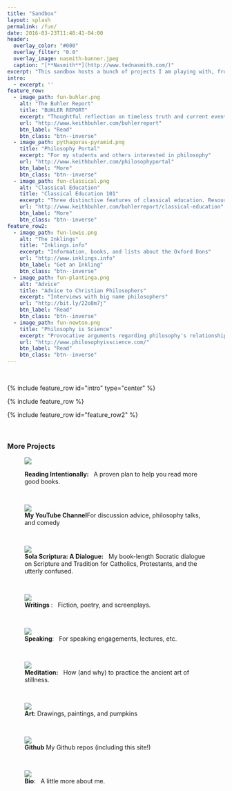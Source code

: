```yaml
---
title: "Sandbox"
layout: splash
permalink: /fun/
date: 2016-03-23T11:48:41-04:00
header:
  overlay_color: "#000"
  overlay_filter: "0.0"
  overlay_image: nasmith-banner.jpeg
  caption: "[**Nasmith**](http://www.tednasmith.com/)"
excerpt: "This sandbox hosts a bunch of projects I am playing with, from sketch to complete. Thanks for visiting"
intro: 
  - excerpt: ''
feature_row:
  - image_path: fun-buhler.png
    alt: "The Buhler Report"
    title: "BUHLER REPORT"
    excerpt: "Thoughtful reflection on timeless truth and current events."
    url: "http://www.keithbuhler.com/buhlerreport"
    btn_label: "Read"
    btn_class: "btn--inverse"
  - image_path: pythagoras-pyramid.png
    title: "Philosophy Portal"
    excerpt: "For my students and others interested in philosophy"
    url: "http://www.keithbuhler.com/philosophyportal"
    btn_label: "More"
    btn_class: "btn--inverse"
  - image_path: fun-classical.png
    alt: "Classical Education"
    title: "Classical Education 101"
    excerpt: "Three distinctive features of classical education. Resources, links, and more."
    url: "http://www.keithbuhler.com/buhlerreport/classical-education"
    btn_label: "More"
    btn_class: "btn--inverse"
feature_row2:
  - image_path: fun-lewis.png
    alt: "The Inklings"
    title: "Inklings.info"
    excerpt: "Information, books, and lists about the Oxford Dons"
    url: "http://www.inklings.info"
    btn_label: "Get an Inkling"
    btn_class: "btn--inverse"
  - image_path: fun-plantinga.png
    alt: "Advice"
    title: "Advice to Christian Philosophers"
    excerpt: "Interviews with big name philosophers"
    url: "http://bit.ly/22o8m7j"
    btn_label: "Read"
    btn_class: "btn--inverse"
  - image_path: fun-newton.png
    title: "Philosophy is Science"
    excerpt: "Provocative arguments regarding philosophy's relationship to other natural and formal sciences"
    url: "http://www.philosophyisscience.com/"
    btn_label: "Read"
    btn_class: "btn--inverse"
---
```


<br>

{% include feature_row id="intro" type="center" %}


{% include feature_row %}


{% include feature_row id="feature_row2"  %}

<br>

### More Projects

<figure>
    <a href="http://www.readingintentionally.com/"> <img src="/images/fun-books3.png"> </a>  
    <p><figcaption> <b> Reading Intentionally: </b> &nbsp; A proven plan to help you read more good books. </figcaption><p>
</figure>

<br>

<figure>
    <a href="https://www.youtube.com/watch?v=yU9_t1sS6ws"> <img src="/images/fun-discussion.png"></a>  
    <figcaption>  <b> My YouTube Channel</b>For discussion advice, philosophy talks, and comedy</figcaption>
</figure>

<br>


<figure>
   <a href="http://bitly.com/ScriptureOrTradition"><img src="/images/fun-sola.jpg"> </a>
  <figcaption> <b> Sola Scriptura: A Dialogue:</b>  &nbsp; My book-length Socratic dialogue on Scripture and Tradition for Catholics, Protestants, and the utterly confused.</figcaption>
    </figure>

<br>

<figure>
    <a href="http://www.keithbuhler.com/buhlerreport/writings"><img src="/images/fun-writings.jpg"></a>
      <figcaption> <b> Writings </b>:  &nbsp; Fiction, poetry, and screenplays. </figcaption>
</figure>

<br>


<figure>
    <a href="http://www.keithbuhler.com/buhlerreport/speaking"> <img src="/images/keithbuhler-teaching.jpg"> </a>  
    <figcaption> <b> Speaking</b>:  &nbsp; For speaking engagements, lectures, etc. </figcaption>
</figure>


<br>

<figure>
    <a href="http://www.keithbuhler.com/buhlerreport/meditation"><img src="/images/fun-meditation.jpg"> </a>
    <figcaption> <b>Meditation:</b>  &nbsp; How (and why) to practice the ancient art of stillness.  </figcaption>
</figure>

<br>

<figure>
    <a href="http://www.keithbuhler.com/art"><img src="/images/fun-wither.png"> </a>
  <figcaption> <b> Art: </b>  Drawings, paintings, and pumpkins </figcaption>
</figure>

<br>

<figure>
   <a href="https://github.com/keithbuhler/"> <img src="https://cdn0.iconfinder.com/data/icons/octicons/1024/mark-github-256.png"> </a>
  <figcaption> <b>Github</b> My Github repos (including this site!)  </figcaption>
</figure>

<br>

<figure>
    <a href="http://www.keithbuhler.com/buhlerreport/bio"> <img src="/images/keithbuhler-bw-smaller.png"> </a>  
    <figcaption> <b>Bio</b>:  &nbsp; A little more about me. </figcaption>
</figure>

<br>

